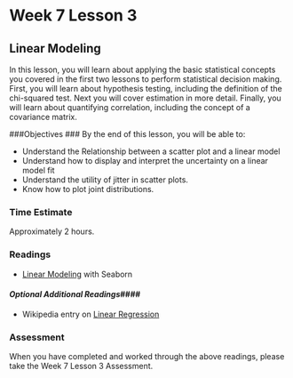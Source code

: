 # Week 7 Lesson 3 #
## Linear Modeling ##

In this lesson, you will learn about applying the basic statistical concepts you covered in the first two lessons to perform statistical decision making. First, you will learn about hypothesis testing, including the definition of the chi-squared test. Next you will cover estimation in more detail. Finally, you will learn about quantifying correlation, including the concept of a covariance matrix.

###Objectives ###
By the end of this lesson, you will be able to:

- Understand the Relationship between a scatter plot and a linear model
- Understand how to display and interpret the uncertainty on a linear model fit
- Understand the utility of jitter in scatter plots.
- Know how to plot joint distributions.

### Time Estimate ###

Approximately 2 hours.

### Readings ####

- [Linear Modeling](http://web.stanford.edu/~mwaskom/software/seaborn/tutorial/regression.html) with Seaborn

#### *Optional Additional Readings*####

- Wikipedia entry on [Linear Regression](https://en.wikipedia.org/wiki/Linear_regression)

### Assessment ###

When you have completed and worked through the above readings, please take the Week 7 Lesson 3 Assessment.
